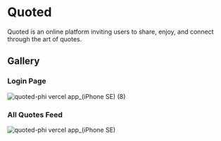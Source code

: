 # Quoted

Quoted is an online platform inviting users to share, enjoy, and connect through the art of quotes.


## Gallery

### Login Page
![quoted-phi vercel app_(iPhone SE) (8)](https://github.com/johnny-2123/Quoted/assets/95261336/e619cf19-c1d6-4d05-a2f9-bc5290ccc0a5)

### All Quotes Feed
![quoted-phi vercel app_(iPhone SE)](https://github.com/johnny-2123/Quoted/assets/95261336/156d9988-edef-4662-859f-78d466129fa6)
